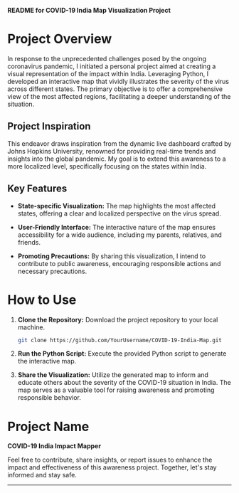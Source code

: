 **README for COVID-19 India Map Visualization Project**

# Project Overview

In response to the unprecedented challenges posed by the ongoing coronavirus pandemic, I initiated a personal project aimed at creating a visual representation of the impact within India. Leveraging Python, I developed an interactive map that vividly illustrates the severity of the virus across different states. The primary objective is to offer a comprehensive view of the most affected regions, facilitating a deeper understanding of the situation.

## Project Inspiration

This endeavor draws inspiration from the dynamic live dashboard crafted by Johns Hopkins University, renowned for providing real-time trends and insights into the global pandemic. My goal is to extend this awareness to a more localized level, specifically focusing on the states within India.

## Key Features

- **State-specific Visualization:** The map highlights the most affected states, offering a clear and localized perspective on the virus spread.

- **User-Friendly Interface:** The interactive nature of the map ensures accessibility for a wide audience, including my parents, relatives, and friends.

- **Promoting Precautions:** By sharing this visualization, I intend to contribute to public awareness, encouraging responsible actions and necessary precautions.

# How to Use

1. **Clone the Repository:** Download the project repository to your local machine.
    ```bash
    git clone https://github.com/YourUsername/COVID-19-India-Map.git
    ```

2. **Run the Python Script:** Execute the provided Python script to generate the interactive map.
   
3. **Share the Visualization:** Utilize the generated map to inform and educate others about the severity of the COVID-19 situation in India. The map serves as a valuable tool for raising awareness and promoting responsible behavior.

# Project Name

**COVID-19 India Impact Mapper**

Feel free to contribute, share insights, or report issues to enhance the impact and effectiveness of this awareness project. Together, let's stay informed and stay safe.

---
